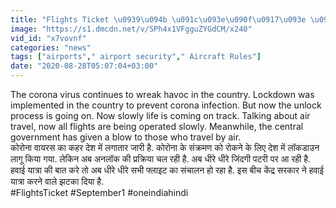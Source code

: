 ```yaml
---
title: "Flights Ticket \u0939\u094b \u091c\u093e\u090f\u0917\u093e \u092e\u0939\u0902\u0917\u093e, \u0938\u0930\u0915\u093e\u0930 \u0928\u0947 \u092c\u095d\u093e\u0908 \u0939\u0935\u093e\u0908 \u0938\u095e\u0930 \u0938\u0947 \u091c\u0941\u095c\u0940 \u092f\u0947 \u092b\u0940\u0938 1 September \u0935\u0928\u0907\u0902\u0921\u093f\u092f\u093e \u0939\u093f\u0902\u0926\u0940"
image: "https://s1.dmcdn.net/v/SPh4x1VFgguZYGdCM/x240"
vid_id: "x7vovnf"
categories: "news"
tags: ["airports"," airport security"," Aircraft Rules"]
date: "2020-08-28T05:07:04+03:00"
---
```

The corona virus continues to wreak havoc in the country. Lockdown was implemented in the country to prevent corona infection. But now the unlock process is going on. Now slowly life is coming on track. Talking about air travel, now all flights are being operated slowly. Meanwhile, the central government has given a blow to those who travel by air.    <br>कोरोना वायरस का कहर देश में लगातार जारी है. कोरोना के संक्रमण को रोकने के लिए देश में लॉकडाउन लागू किया गया. लेकिन अब अनलॉक की प्रक्रिया चल रही है. अब धीरे धीरे जिंदगी पटरी पर आ रही है. हवाई यात्रा की बात करे तो अब धीरे धीरे सभी फ्लाइट का संचालन हो रहा है. इस बीच केंद्र सरकार ने हवाई यात्रा करने वाले झटका दिया है.    <br>#FlightsTicket #September1 #oneindiahindi
